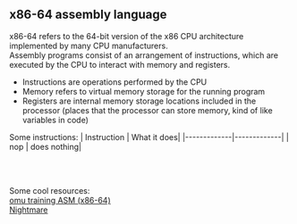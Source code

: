 x86-64 assembly language
-
x86-64 refers to the 64-bit version of the x86 CPU architecture implemented by many CPU manufacturers.  
Assembly programs consist of an arrangement of instructions, which are executed by the CPU to interact with memory and registers.  
- Instructions are operations performed by the CPU
- Memory refers to virtual memory storage for the running program
- Registers are internal memory storage locations included in the processor (places that the processor can store memory, kind of like variables in code)

Some instructions: 
| Instruction | What it does|
|-------------|-------------|
| nop         | does nothing|


<br></br>
  
Some cool resources:  
[omu training ASM (x86-64)](https://omu.rce.so/lessons/asm-x86-64/introduction)  
[Nightmare](https://guyinatuxedo.github.io/01-intro_assembly/assembly/index.html)  